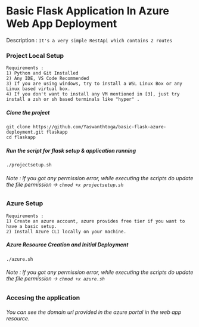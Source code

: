 # Basic Flask Application In Azure Web App Deployment
Description : `It's a very simple RestApi which contains 2 routes`

### Project Local Setup 
```
Requirements :
1) Python and Git Installed
2) Any IDE, VS Code Recommended
3) If you are using windows, try to install a WSL Linux Box or any Linux based virtual box.
4) If you don't want to install any VM mentioned in [3], just try install a zsh or sh based terminals like "hyper" .
```
##### Clone the project <br>
`git clone https://github.com/Yaswanthtoga/basic-flask-azure-deployment.git flaskapp`<br>
`cd flaskapp`

##### Run the script for flask setup & application running
`./projectsetup.sh` <br>
###### Note : If you got any permission error, while executing the scripts do update the file permission -> `chmod +x projectsetup.sh`

### Azure Setup
```
Requirements :
1) Create an azure account, azure provides free tier if you want to have a basic setup.
2) Install Azure CLI locally on your machine.
```
##### Azure Resource Creation and Initial Deployment
`./azure.sh` <br>
###### Note : If you got any permission error, while executing the scripts do update the file permission -> `chmod +x azure.sh`

### Accesing the application
###### You can see the domain url provided in the azure portal in the web app resource. <br>


